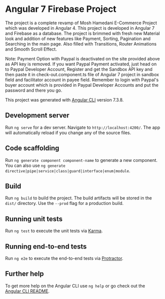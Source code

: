 # Angular 7 Firebase Project

The project is a complete revamp of Mosh Hamedani E-Commerce Project which was developed in Angular 4. This project is developed in Angular 7 and Firebase as a database. The project is brimmed with fresh new Material look and addition of new features like Payment, Sorting, Pagination and Searching in the main page. Also filled with Transitions, Router Animations and Smooth Scroll Effect.

Note: Payment Option with Paypal is deactivated on the site provided above as API key is removed. If you want Paypal Payment activated, just head on to Paypal Developer Account, Register and get the Sandbox API key and then paste it in check-out.component.ts file of Angular 7 project in sandbox field and facilitator account in payee field. Remember to login with Paypal's buyer account which is provided in Paypal Developer Accounts and put the password and there you go.

This project was generated with [Angular CLI](https://github.com/angular/angular-cli) version 7.3.8.

## Development server

Run `ng serve` for a dev server. Navigate to `http://localhost:4200/`. The app will automatically reload if you change any of the source files.

## Code scaffolding

Run `ng generate component component-name` to generate a new component. You can also use `ng generate directive|pipe|service|class|guard|interface|enum|module`.

## Build

Run `ng build` to build the project. The build artifacts will be stored in the `dist/` directory. Use the `--prod` flag for a production build.

## Running unit tests

Run `ng test` to execute the unit tests via [Karma](https://karma-runner.github.io).

## Running end-to-end tests

Run `ng e2e` to execute the end-to-end tests via [Protractor](http://www.protractortest.org/).

## Further help

To get more help on the Angular CLI use `ng help` or go check out the [Angular CLI README](https://github.com/angular/angular-cli/blob/master/README.md).
